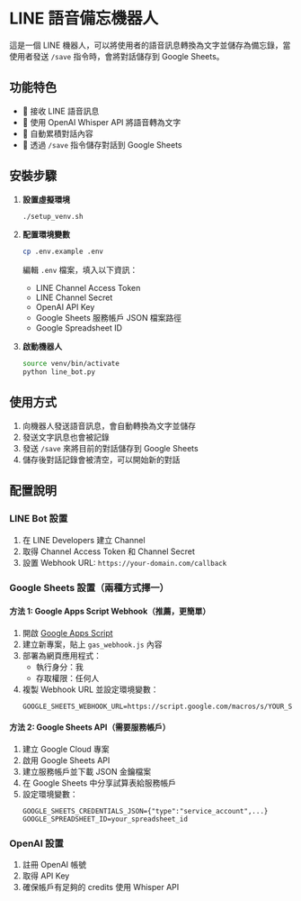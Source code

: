 # LINE 語音備忘機器人

這是一個 LINE 機器人，可以將使用者的語音訊息轉換為文字並儲存為備忘錄，當使用者發送 `/save` 指令時，會將對話儲存到 Google Sheets。

## 功能特色

- 🎤 接收 LINE 語音訊息
- 🔄 使用 OpenAI Whisper API 將語音轉為文字
- 📝 自動累積對話內容
- 💾 透過 `/save` 指令儲存對話到 Google Sheets

## 安裝步驟

1. **設置虛擬環境**
   ```bash
   ./setup_venv.sh
   ```

2. **配置環境變數**
   ```bash
   cp .env.example .env
   ```
   編輯 `.env` 檔案，填入以下資訊：
   - LINE Channel Access Token
   - LINE Channel Secret
   - OpenAI API Key
   - Google Sheets 服務帳戶 JSON 檔案路徑
   - Google Spreadsheet ID

3. **啟動機器人**
   ```bash
   source venv/bin/activate
   python line_bot.py
   ```

## 使用方式

1. 向機器人發送語音訊息，會自動轉換為文字並儲存
2. 發送文字訊息也會被記錄
3. 發送 `/save` 來將目前的對話儲存到 Google Sheets
4. 儲存後對話記錄會被清空，可以開始新的對話

## 配置說明

### LINE Bot 設置
1. 在 LINE Developers 建立 Channel
2. 取得 Channel Access Token 和 Channel Secret
3. 設置 Webhook URL: `https://your-domain.com/callback`

### Google Sheets 設置（兩種方式擇一）

#### 方法 1: Google Apps Script Webhook（推薦，更簡單）
1. 開啟 [Google Apps Script](https://script.google.com/)
2. 建立新專案，貼上 `gas_webhook.js` 內容
3. 部署為網頁應用程式：
   - 執行身分：我
   - 存取權限：任何人
4. 複製 Webhook URL 並設定環境變數：
   ```
   GOOGLE_SHEETS_WEBHOOK_URL=https://script.google.com/macros/s/YOUR_SCRIPT_ID/exec
   ```

#### 方法 2: Google Sheets API（需要服務帳戶）
1. 建立 Google Cloud 專案
2. 啟用 Google Sheets API
3. 建立服務帳戶並下載 JSON 金鑰檔案
4. 在 Google Sheets 中分享試算表給服務帳戶
5. 設定環境變數：
   ```
   GOOGLE_SHEETS_CREDENTIALS_JSON={"type":"service_account",...}
   GOOGLE_SPREADSHEET_ID=your_spreadsheet_id
   ```

### OpenAI 設置
1. 註冊 OpenAI 帳號
2. 取得 API Key
3. 確保帳戶有足夠的 credits 使用 Whisper API